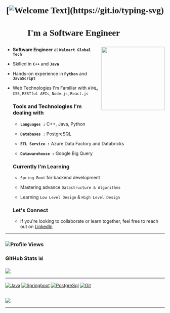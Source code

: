<h1 align = "center" style = "font-family:Chakra Petch"> 

[![Welcome Text](https://readme-typing-svg.herokuapp.com?font=Chakra+Petch&size=29&duration=5000&pause=1000&color=F7D927&background=CBCEAD00&center=true&vCenter=true&width=435&lines=Hey%2C+I'm+Aman+Maurya+.+.+.;Welcome+to+my+coding+corner+.+.+.)](https://git.io/typing-svg) 

</h1>

<h1 align = "center" style = "font-family:Chakra Petch">

I'm a Software Engineer 👨🏻‍💻

</h1>            

###

<img 
src = "https://media.giphy.com/media/JrZEc84OFlTYcRaqSx/giphy.gif" 
width = "200" 
align = "right"
/>

###

- **Software Engineer** at **`Walmart Global Tech`** 

- Skilled in **`C++`** and **`Java`**

- Hands-on experience in **`Python`** and **`JavaScript`**

- Web Technologies I'm Familiar with `HTML`, `CSS`, `RESTful APIs`, `Node.js`, `React.js`

    ### Tools and Technologies I'm dealing with 

    - **`Languages :`** C++, Java, Python

    - **`Databases :`** PostgreSQL
    
    - **`ETL Service :`** Azure Data Factory and Databricks

    - **`Datawarehouse :`** Google Big Query
    
    ### Currently I'm Learning

    - `Spring Boot` for backend development

    - Mastering advance `Datastructure & Algorithms` 

    - Learning `Low Level Design` & `High Level Design`

    ### Let's Connect

    - If you're looking to collaborate or learn together, feel free to reach out on [LinkedIn](https://www.linkedin.com/in/aman-maurya-a26a721b2)

---



### ![Profile Views](https://komarev.com/ghpvc/?username=Amanmry&color=blue&style=for-the-badge)

### GitHub Stats 📊

<img 
src="https://github-readme-stats.vercel.app/api?username=Amanmry&show_icons=true&theme=merko&hide=issues">

---

[![Java](https://img.shields.io/badge/Java-ED8B00?style=for-the-badge&logo=openjdk&logoColor=white)]()
[![Springboot](https://img.shields.io/badge/SpringBoot-6DB33F?style=for-the-badge&logo=Spring&logoColor=white)]()
[![PostgreSql](https://img.shields.io/badge/postgresql-4169e1?style=for-the-badge&logo=postgresql&logoColor=white)]()
[![Git](https://img.shields.io/badge/Git-F05032?style=for-the-badge&logo=git&logoColor=white)]()

</br>

<img src="https://imgur.com/rilHVxA.png"/>

</br>

---




